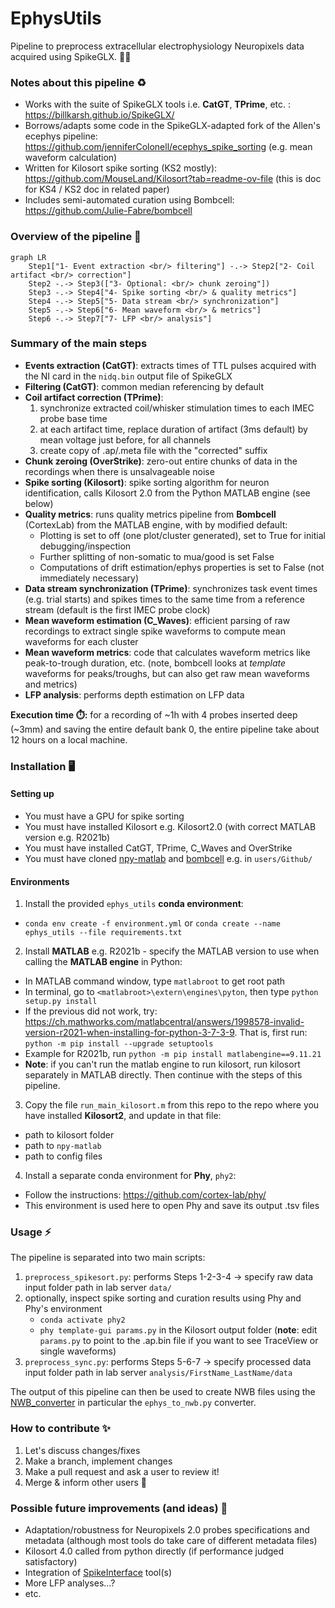 # EphysUtils

Pipeline to preprocess extracellular electrophysiology Neuropixels data acquired using SpikeGLX. 🐁🔌

### Notes about this pipeline ♻️
- Works with the suite of SpikeGLX tools i.e. **CatGT**, **TPrime**, etc. : https://billkarsh.github.io/SpikeGLX/
- Borrows/adapts some code in the SpikeGLX-adapted fork of the Allen's ecephys pipeline: https://github.com/jenniferColonell/ecephys_spike_sorting (e.g. mean waveform calculation)
- Written for Kilosort spike sorting (KS2 mostly):  https://github.com/MouseLand/Kilosort?tab=readme-ov-file (this is doc for KS4 / KS2 doc in related paper)
- Includes semi-automated curation using Bombcell: https://github.com/Julie-Fabre/bombcell

### Overview of the pipeline :bookmark_tabs:	
```mermaid
graph LR
    Step1["1- Event extraction <br/> filtering"] -.-> Step2["2- Coil artifact <br/> correction"]
    Step2 -.-> Step3(["3- Optional: <br/> chunk zeroing"])
    Step3 -.-> Step4["4- Spike sorting <br/> & quality metrics"]
    Step4 -.-> Step5["5- Data stream <br/> synchronization"]
    Step5 -.-> Step6["6- Mean waveform <br/> & metrics"]
    Step6 -.-> Step7["7- LFP <br/> analysis"]
```


### Summary of the main steps 
- **Events extraction (CatGT)**: extracts times of TTL pulses acquired with the NI card in the `nidq.bin` output file of SpikeGLX
- **Filtering (CatGT)**: common median referencing by default
- **Coil artifact correction (TPrime)**:
  1. synchronize extracted coil/whisker stimulation times to each IMEC probe base time
  2. at each artifact time, replace duration of artifact (3ms default) by mean voltage just before, for all channels
  3. create copy of .ap/.meta file with the "corrected" suffix 
- **Chunk zeroing (OverStrike)**: zero-out entire chunks of data in the recordings when there is unsalvageable noise
- **Spike sorting (Kilosort)**: spike sorting algorithm for neuron identification, calls Kilosort 2.0 from the Python MATLAB engine (see below)
- **Quality metrics**: runs quality metrics pipeline from **Bombcell** (CortexLab) from the MATLAB engine, with by modified default:
  - Plotting is set to off (one plot/cluster generated), set to True for initial debugging/inspection
  - Further splitting of non-somatic to mua/good is set False
  - Computations of drift estimation/ephys properties is set to False (not immediately necessary)
- **Data stream synchronization (TPrime)**: synchronizes task event times (e.g. trial starts) and spikes times to the same time from a reference stream (default is the first IMEC probe clock)
- **Mean waveform estimation (C_Waves)**: efficient parsing of raw recordings to extract single spike waveforms to compute mean waveforms for each cluster
- **Mean waveform metrics**: code that calculates waveform metrics like peak-to-trough duration, etc. (note, bombcell looks at _template_ waveforms for peaks/troughs, but can also get raw mean waveforms and metrics)
- **LFP analysis**: performs depth estimation on LFP data

**Execution time ⏱️:** for a recording of ~1h with 4 probes inserted deep (~3mm) and saving the entire default bank 0, the entire pipeline take about 12 hours on a local machine.
 
### Installation 🖥️
#### Setting up
- You must have a GPU for spike sorting
- You must have installed Kilosort e.g. Kilosort2.0 (with correct MATLAB version e.g. R2021b)
- You must have installed CatGT, TPrime, C_Waves and OverStrike
- You must have cloned [npy-matlab](https://github.com/kwikteam/npy-matlab) and [bombcell](https://github.com/Julie-Fabre/bombcell) e.g. in `users/Github/`

#### Environments
1. Install the provided `ephys_utils` **conda environment**:
- `conda env create -f environment.yml` or `conda create --name ephys_utils --file requirements.txt`
  
2. Install **MATLAB** e.g. R2021b - specify the MATLAB version to use when calling the **MATLAB engine** in Python:
  - In MATLAB command window, type `matlabroot` to get root path
  - In terminal, go to `<matlabroot>\extern\engines\pyton`, then type `python setup.py install`
  - If the previous did not work, try: https://ch.mathworks.com/matlabcentral/answers/1998578-invalid-version-r2021-when-installing-for-python-3-7-3-9.
    That is, first run: `python -m pip install --upgrade setuptools`
  - Example for R2021b, run `python -m pip install matlabengine==9.11.21`
  - **Note**: if you can't run the matlab engine to run kilosort, run kilosort separately in MATLAB directly. Then continue with the steps of this pipeline.

3. Copy the file `run_main_kilosort.m` from this repo to the repo where you have installed **Kilosort2**, and update in that file:
- path to kilosort folder
- path to `npy-matlab`
- path to config files
  

4. Install a separate conda environment for **Phy**, `phy2`:
- Follow the instructions: https://github.com/cortex-lab/phy/
- This environment is used here to open Phy and save its output .tsv files

  
### Usage ⚡ 
The pipeline is separated into two main scripts:
1. `preprocess_spikesort.py`: performs Steps 1-2-3-4 -> specify raw data input folder path in lab server `data/`
2. optionally, inspect spike sorting and curation results using Phy and Phy's environment
    - `conda activate phy2`
    - `phy template-gui params.py` in the Kilosort output folder (**note**: edit `params.py` to point to the .ap.bin file if you want to see TraceView or single waveforms)
4. `preprocess_sync.py`: performs Steps 5-6-7 -> specify processed data input folder path in lab server `analysis/FirstName_LastName/data`

The output of this pipeline can then be used to create NWB files using the [NWB_converter](https://github.com/LSENS-BMI-EPFL/NWB_converter) in particular the `ephys_to_nwb.py` converter.

### How to contribute ✨
1. Let's discuss changes/fixes
2. Make a branch, implement changes
3. Make a pull request and ask a user to review it!
4. Merge & inform other users 🙂

### Possible future improvements (and ideas) 🗻
- Adaptation/robustness for Neuropixels 2.0 probes specifications and metadata (although most tools do take care of different metadata files) 
- Kilosort 4.0 called from python directly (if performance judged satisfactory)
- Integration of [SpikeInterface](https://github.com/SpikeInterface) tool(s)
- More LFP analyses...?
-  etc.

  

